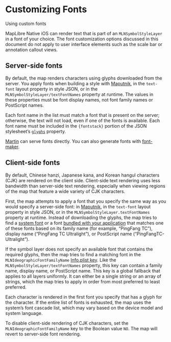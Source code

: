 # Customizing Fonts

Using custom fonts

MapLibre Native iOS can render text that is part of an ``MLNSymbolStyleLayer`` in a font of your choice. The font customization options discussed in this document do not apply to user interface elements such as the scale bar or annotation callout views.

## Server-side fonts

By default, the map renders characters using glyphs downloaded from the server. You apply fonts when building a style with [Maputnik](https://maputnik.github.io), in the `text-font` layout property in style JSON, or in the ``MLNSymbolStyleLayer/textFontNames`` property at runtime. The values in these properties must be font display names, not font family names or PostScript names.

Each font name in the list must match a font that is present on the server; otherwise, the text will not load, even if one of the fonts is available. Each font name must be included in the `{fontstack}` portion of the JSON stylesheet’s [`glyphs`](https://maplibre.org/maplibre-style-spec/glyphs/) property.

[Martin](https://maplibre.org/martin/sources-fonts.html) can serve fonts directly. You can also generate fonts with [font-maker](https://github.com/maplibre/font-maker).

## Client-side fonts

By default, Chinese hanzi, Japanese kana, and Korean hangul characters (CJK) are rendered on the client side. Client-side text rendering uses less bandwidth than server-side text rendering, especially when viewing regions of the map that feature a wide variety of CJK characters.

First, the map attempts to apply a font that you specify the same way as you would specify a server-side font: in [Maputnik](https://maputnik.github.io), in the `text-font` layout property in style JSON, or in the `MLNSymbolStyleLayer.textFontNames` property at runtime. Instead of downloading the glyphs, the map tries to find a [system font](https://developer.apple.com/fonts/system-fonts/) or a font [bundled with your application](https://developer.apple.com/documentation/uikit/text_display_and_fonts/adding_a_custom_font_to_your_app) that matches one of these fonts based on its family name (for example, “PingFang TC”), display name (“PingFang TC Ultralight”), or PostScript name (“PingFangTC-Ultralight”).

If the symbol layer does not specify an available font that contains the required glyphs, then the map tries to find a matching font in the `MLNIdeographicFontFamilyName` [Info.plist key](doc:Info.plist_Keys). Like the ``MLNSymbolStyleLayer/textFontNames`` property, this key can contain a family name, display name, or PostScript name. This key is a global fallback that applies to all layers uniformly. It can either be a single string or an array of strings, which the map tries to apply in order from most preferred to least preferred.

Each character is rendered in the first font you specify that has a glyph for the character. If the entire list of fonts is exhausted, the map uses the system’s font cascade list, which may vary based on the device model and system language.

To disable client-side rendering of CJK characters, set the `MLNIdeographicFontFamilyName` key to the Boolean value `NO`. The map will revert to server-side font rendering.
